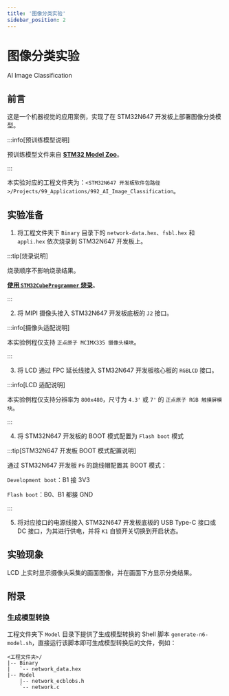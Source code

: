 ```yaml
---
title: '图像分类实验'
sidebar_position: 2
---
```


# 图像分类实验

AI Image Classification

## 前言

这是一个机器视觉的应用案例，实现了在 STM32N647 开发板上部署图像分类模型。

:::info[预训练模型说明]

预训练模型文件来自 [**STM32 Model Zoo**](https://github.com/STMicroelectronics/stm32ai-modelzoo/tree/v3.0.0/image_classification/efficientnetv2/ST_pretrainedmodel_public_dataset/food-101/efficientnet_v2B1_240_fft)。

:::

本实验对应的工程文件夹为：`<STM32N647 开发板软件包路径>/Projects/99_Applications/992_AI_Image_Classification`。

## 实验准备

1. 将工程文件夹下 `Binary` 目录下的 `network-data.hex`、`fsbl.hex` 和 `appli.hex` 依次烧录到 STM32N647 开发板上。

:::tip[烧录说明]

烧录顺序不影响烧录结果。

[**使用 `STM32CubeProgrammer` 烧录**](../start-guide/start-development/step-by-step.md#step-3-使用-stm32cubeprogrammer-烧录)。

:::

2. 将 MIPI 摄像头接入 STM32N647 开发板底板的 `J2` 接口。

:::info[摄像头适配说明]

本实验例程仅支持 `正点原子 MCIMX335 摄像头模块`。

:::

3. 将 LCD 通过 FPC 延长线接入 STM32N647 开发板核心板的 `RGBLCD` 接口。

:::info[LCD 适配说明]

本实验例程仅支持分辨率为 `800x480`，尺寸为 `4.3'` 或 `7'` 的 `正点原子 RGB 触摸屏模块`。

:::

4. 将 STM32N647 开发板的 BOOT 模式配置为 `Flash boot` 模式

:::tip[STM32N647 开发板 BOOT 模式配置说明]

通过 STM32N647 开发板 `P6` 的跳线帽配置其 BOOT 模式：

`Development boot`：B1 接 3V3

`Flash boot`：B0、B1 都接 GND

:::

5. 将对应接口的电源线接入 STM32N647 开发板底板的 USB Type-C 接口或 DC 接口，为其进行供电，并将 `K1` 自锁开关切换到开启状态。

## 实验现象

LCD 上实时显示摄像头采集的画面图像，并在画面下方显示分类结果。

## 附录

### 生成模型转换

工程文件夹下 `Model` 目录下提供了生成模型转换的 Shell 脚本 `generate-n6-model.sh`，直接运行该脚本即可生成模型转换后的文件，例如：

```shell
<工程文件夹>/
|-- Binary
|   `-- network_data.hex
|-- Model
    |-- network_ecblobs.h
    `-- network.c
```
